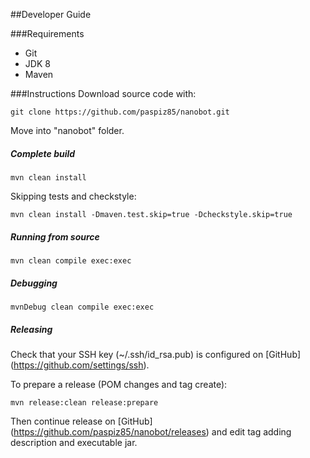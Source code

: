##Developer Guide

###Requirements
* Git
* JDK 8
* Maven

###Instructions
Download source code with:
```
git clone https://github.com/paspiz85/nanobot.git
```
Move into "nanobot" folder.

##### Complete build
```
mvn clean install
```

Skipping tests and checkstyle:
```
mvn clean install -Dmaven.test.skip=true -Dcheckstyle.skip=true
```

##### Running from source
```
mvn clean compile exec:exec
```

##### Debugging
```
mvnDebug clean compile exec:exec
```

##### Releasing
Check that your SSH key (~/.ssh/id_rsa.pub) is configured on [GitHub] (https://github.com/settings/ssh).

To prepare a release (POM changes and tag create):
```
mvn release:clean release:prepare
```

Then continue release on [GitHub] (https://github.com/paspiz85/nanobot/releases) and edit tag adding description and executable jar.
